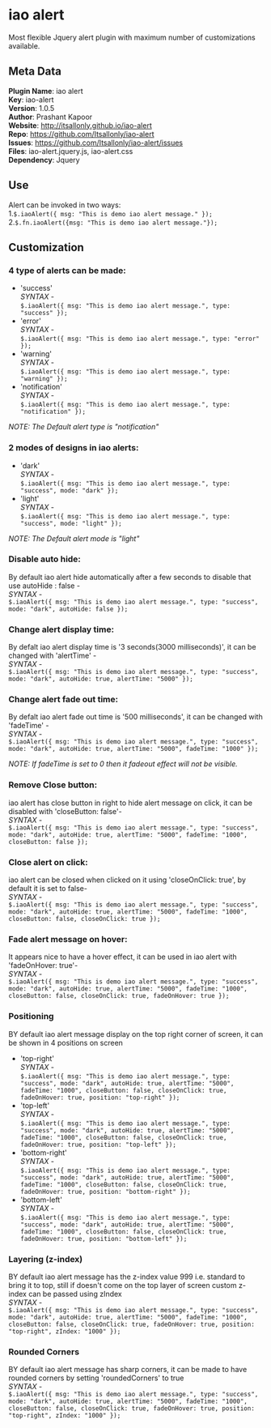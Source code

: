 # iao alert
Most flexible Jquery alert plugin with maximum number of customizations available.

## Meta Data
**Plugin Name**: iao alert<br />
        **Key**: iao-alert<br />
    **Version**: 1.0.5<br />
     **Author**: Prashant Kapoor<br />
    **Website**: http://itsallonly.github.io/iao-alert<br />
       **Repo**: https://github.com/Itsallonly/iao-alert<br />
     **Issues**: https://github.com/Itsallonly/iao-alert/issues<br />
      **Files**: iao-alert.jquery.js, iao-alert.css<br />
 **Dependency**: Jquery<br />


## Use
Alert can be invoked in two ways:<br />
1.`$.iaoAlert({
			msg: "This is demo iao alert message."
		});`<br />
2.`$.fn.iaoAlert({msg: "This is demo iao alert message."});`<br />

## Customization
### 4 type of alerts can be made:<br />
- 'success'<br />
_SYNTAX_ -<br />
	`$.iaoAlert({
		msg: "This is demo iao alert message.",
		type: "success"
	});`
- 'error'<br />
_SYNTAX_ -<br />
	`$.iaoAlert({
		msg: "This is demo iao alert message.",
		type: "error"
	});`
- 'warning'<br />
_SYNTAX_ -<br />
	`$.iaoAlert({
		msg: "This is demo iao alert message.",
		type: "warning"
	});`
- 'notification'<br />
_SYNTAX_ -<br />
	`$.iaoAlert({
		msg: "This is demo iao alert message.",
		type: "notification"
	});`

_NOTE: The Default alert type is "notification"_

### 2 modes of designs in iao alerts:<br />
- 'dark'<br />
_SYNTAX_ -<br />
	`$.iaoAlert({
		msg: "This is demo iao alert message.",
		type: "success",
		mode: "dark"
	});`
- 'light'<br />
_SYNTAX_ -<br />
	`$.iaoAlert({
		msg: "This is demo iao alert message.",
		type: "success",
		mode: "light"
	});`

_NOTE: The Default alert mode is "light"_

### Disable auto hide:<br />
By default iao alert hide automatically after a few seconds to disable that use autoHide : false -<br />
_SYNTAX_ -<br />
	`$.iaoAlert({
		msg: "This is demo iao alert message.",
		type: "success",
		mode: "dark",
		autoHide: false
	});`

### Change alert display time:<br />
By defalt iao alert display time is '3 seconds(3000 milliseconds)', it can be changed with 'alertTime' -<br />
_SYNTAX_ -<br />
	`$.iaoAlert({
		msg: "This is demo iao alert message.",
		type: "success",
		mode: "dark",
		autoHide: true,
		alertTime: "5000"
	});`

### Change alert fade out time:<br />
By defalt iao alert fade out time is '500 milliseconds', it can be changed with 'fadeTime' -<br />
_SYNTAX_ -<br />
	`$.iaoAlert({
		msg: "This is demo iao alert message.",
		type: "success",
		mode: "dark",
		autoHide: true,
		alertTime: "5000",
		fadeTime: "1000"
	});`

_NOTE: If fadeTime is set to 0 then it fadeout effect will not be visible._

### Remove Close button:<br />
iao alert has close button in right to hide alert message on click, it can be disabled with 'closeButton: false'-<br />
_SYNTAX_ -<br />
	`$.iaoAlert({
		msg: "This is demo iao alert message.",
		type: "success",
		mode: "dark",
		autoHide: true,
		alertTime: "5000",
		fadeTime: "1000",
		closeButton: false
	});`

### Close alert on click:<br />
iao alert can be closed when clicked on it using 'closeOnClick: true', by default it is set to false-<br />
_SYNTAX_ -<br />
	`$.iaoAlert({
		msg: "This is demo iao alert message.",
		type: "success",
		mode: "dark",
		autoHide: true,
		alertTime: "5000",
		fadeTime: "1000",
		closeButton: false,
		closeOnClick: true
	});`

### Fade alert message on hover:<br />
It appears nice to have a hover effect, it can be used in iao alert with 'fadeOnHover: true'-<br />
_SYNTAX_ -<br />
	`$.iaoAlert({
		msg: "This is demo iao alert message.",
		type: "success",
		mode: "dark",
		autoHide: true,
		alertTime: "5000",
		fadeTime: "1000",
		closeButton: false,
		closeOnClick: true,
		fadeOnHover: true
	});`

### Positioning
BY default iao alert message display on the top right corner of screen, it can be shown in 4 positions on screen<br />
- 'top-right'<br />
_SYNTAX_ -<br />
	`$.iaoAlert({
		msg: "This is demo iao alert message.",
		type: "success",
		mode: "dark",
		autoHide: true,
		alertTime: "5000",
		fadeTime: "1000",
		closeButton: false,
		closeOnClick: true,
		fadeOnHover: true,
		position: "top-right"
	});`
- 'top-left'<br />
_SYNTAX_ -<br />
	`$.iaoAlert({
		msg: "This is demo iao alert message.",
		type: "success",
		mode: "dark",
		autoHide: true,
		alertTime: "5000",
		fadeTime: "1000",
		closeButton: false,
		closeOnClick: true,
		fadeOnHover: true,
		position: "top-left"
	});`
- 'bottom-right'<br />
_SYNTAX_ -<br />
	`$.iaoAlert({
		msg: "This is demo iao alert message.",
		type: "success",
		mode: "dark",
		autoHide: true,
		alertTime: "5000",
		fadeTime: "1000",
		closeButton: false,
		closeOnClick: true,
		fadeOnHover: true,
		position: "bottom-right"
	});`
- 'bottom-left'<br />
_SYNTAX_ -<br />
	`$.iaoAlert({
		msg: "This is demo iao alert message.",
		type: "success",
		mode: "dark",
		autoHide: true,
		alertTime: "5000",
		fadeTime: "1000",
		closeButton: false,
		closeOnClick: true,
		fadeOnHover: true,
		position: "bottom-left"
	});`
### Layering (z-index)
BY default iao alert message has the z-index value 999 i.e. standard to bring it to top, still if doesn't come on the top layer of screen custom z-index can be passed using zIndex<br />
_SYNTAX_ -<br />
	`$.iaoAlert({
		msg: "This is demo iao alert message.",
		type: "success",
		mode: "dark",
		autoHide: true,
		alertTime: "5000",
		fadeTime: "1000",
		closeButton: false,
		closeOnClick: true,
		fadeOnHover: true,
		position: "top-right",
		zIndex: "1000"
	});`
### Rounded Corners
BY default iao alert message has sharp corners, it can be made to have rounded corners by setting 'roundedCorners' to true<br />
_SYNTAX_ -<br />
	`$.iaoAlert({
		msg: "This is demo iao alert message.",
		type: "success",
		mode: "dark",
		autoHide: true,
		alertTime: "5000",
		fadeTime: "1000",
		closeButton: false,
		closeOnClick: true,
		fadeOnHover: true,
		position: "top-right",
		zIndex: "1000"
	});`
